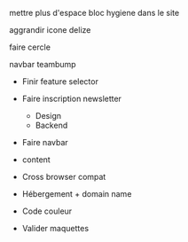 mettre plus d'espace
bloc hygiene dans le site

aggrandir icone delize

faire cercle

navbar teambump


- Finir feature selector

- Faire inscription newsletter
  - Design
  - Backend

- Faire navbar

- content

- Cross browser compat

- Hébergement + domain name

- Code couleur

- Valider maquettes